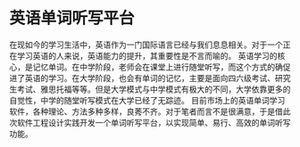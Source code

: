 # 英语单词听写平台
在现如今的学习生活中，英语作为一门国际语言已经与我们息息相关。对于一个正在学习英语的人来说，英语能力的提升，其重要性是不言而喻的。
英语学习的核心，是记忆单词。在中学阶段，老师会在课堂上进行随堂听写，而这个方式的确促进了英语的学习。在大学阶段，也会有单词的记忆，主要是面向四六级考试、研究生考试、雅思托福等等。但是大学模式与中学模式有极大的不同，大学依靠更多的自觉性，中学的随堂听写模式在大学已经了无踪迹。
目前市场上的英语单词学习软件，各种理论、方法多种多样，良莠不齐。对于笔者而言不是很满意，于是借此次软件工程设计实践开发一个单词听写平台，以实现简单、易行、高效的单词听写功能。
